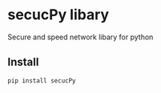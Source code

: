 # secucPy libary
Secure and speed network libary for python

## Install

```
pip install secucPy

```
